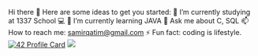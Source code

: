 Hi there :wave:
Here are some ideas to get you started:
:dart: I’m currently studying at 1337 School :computer:
:seedling: I’m currently learning JAVA
:speech_balloon: Ask me about C, SQL
:mailbox: How to reach me: samirqatim@gmail.com
:zap: Fun fact: coding is lifestyle.
[![42 Profile Card](https://1337-readme.vercel.app/api/profile?cursus=42cursus&login=asaadi)](https://github.com/mohouyizme/1337-readme)
<img src="https://github-readme-stats.vercel.app/api?username=asaadi&show_icons=true&theme=radical"/>

